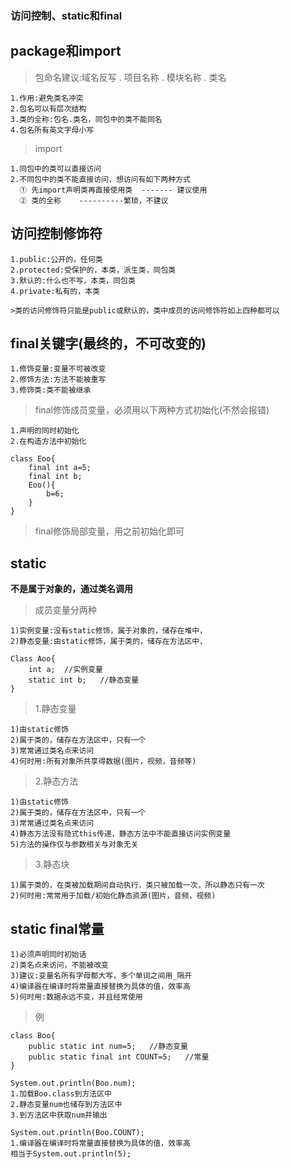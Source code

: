 ### 访问控制、static和final

## package和import
>包命名建议:域名反写 . 项目名称 . 模块名称 . 类名

	1.作用:避免类名冲突
	2.包名可以有层次结构
	3.类的全称:包名.类名，同包中的类不能同名
	4.包名所有英文字母小写
	
>import

	1.同包中的类可以直接访问
	2.不同包中的类不能直接访问，想访问有如下两种方式
	  ① 先import声明类再直接使用类  ------- 建议使用
	  ② 类的全称    ----------繁琐，不建议

## 访问控制修饰符

	1.public:公开的，任何类
	2.protected:受保护的，本类，派生类，同包类
	3.默认的:什么也不写，本类，同包类
	4.private:私有的，本类
	
	>类的访问修饰符只能是public或默认的，类中成员的访问修饰符如上四种都可以
	
## final关键字(最终的，不可改变的)

	1.修饰变量:变量不可被改变
	2.修饰方法:方法不能被重写
	3.修饰类:类不能被继承

>final修饰成员变量，必须用以下两种方式初始化(不然会报错)

	1.声明的同时初始化
	2.在构造方法中初始化
	
	class Eoo{
		final int a=5;
		final int b;
		Eoo(){
			b=6;
		}
	}
	
>final修饰局部变量，用之前初始化即可

## static

**不是属于对象的，通过类名调用**

>成员变量分两种

	1)实例变量:没有static修饰，属于对象的，储存在堆中，
	2)静态变量:由static修饰，属于类的，储存在方法区中，
	
	Class Aoo{
		int a;  //实例变量
		static int b;   //静态变量
	}

>1.静态变量

	1)由static修饰
	2)属于类的，储存在方法区中，只有一个
	3)常常通过类名点来访问
	4)何时用:所有对象所共享得数据(图片，视频，音频等)
	
>2.静态方法

	1)由static修饰
	2)属于类的，储存在方法区中，只有一个
	3)常常通过类名点来访问
	4)静态方法没有隐式this传递，静态方法中不能直接访问实例变量
	5)方法的操作仅与参数相关与对象无关
	
>3.静态块

	1)属于类的，在类被加载期间自动执行，类只被加载一次，所以静态只有一次
	2)何时用:常常用于加载/初始化静态资源(图片，音频，视频)
	
## static final常量

	1)必须声明同时初始话
	2)类名点来访问，不能被改变
	3)建议:变量名所有字母都大写，多个单词之间用_隔开
	4)编译器在编译时将常量直接替换为具体的值，效率高
	5)何时用:数据永远不变，并且经常使用
	
>例

	class Boo{
		public static int num=5;   //静态变量
		public static final int COUNT=5;   //常量
	}
	
	System.out.println(Boo.num);
	1.加载Boo.class到方法区中
	2.静态变量num也储存到方法区中
	3.到方法区中获取num并输出
	
	System.out.println(Boo.COUNT);
	1.编译器在编译时将常量直接替换为具体的值，效率高
	相当于System.out.println(5);
	

